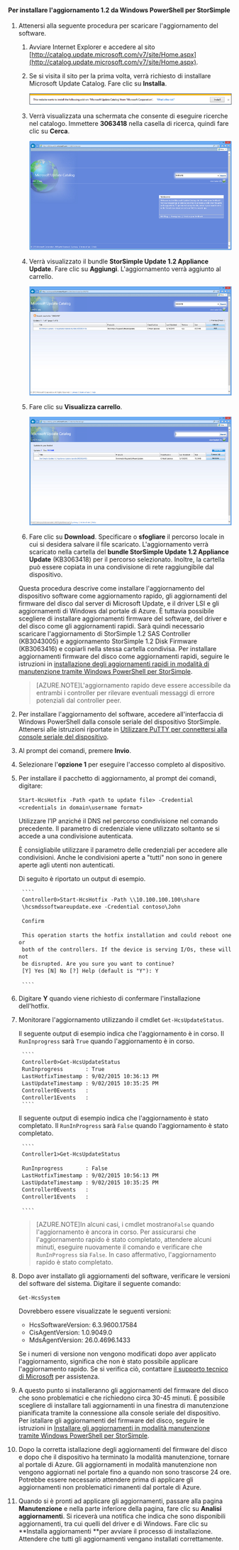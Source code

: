 <!--author=SharS last changed: 11/16/15-->

#### Per installare l'aggiornamento 1.2 da Windows PowerShell per StorSimple

1. Attenersi alla seguente procedura per scaricare l'aggiornamento del software.

    1. Avviare Internet Explorer e accedere al sito [http://catalog.update.microsoft.com/v7/site/Home.aspx](http://catalog.update.microsoft.com/v7/site/Home.aspx).
    2. Se si visita il sito per la prima volta, verrà richiesto di installare Microsoft Update Catalog. Fare clic su **Installa**.
    
        ![Installare il catalogo](./media/storsimple-install-update-option-1/HCS_InstallCatalog-include.png)

    3. Verrà visualizzata una schermata che consente di eseguire ricerche nel catalogo. Immettere **3063418** nella casella di ricerca, quindi fare clic su **Cerca**.

        ![Cercare nel catalogo](./media/storsimple-install-update-option-1/HCS_SearchCatalog-include.png)

    4. Verrà visualizzato il bundle **StorSimple Update 1.2 Appliance Update**. Fare clic su **Aggiungi**. L'aggiornamento verrà aggiunto al carrello.

        ![Aggiornare il bundle](./media/storsimple-install-update-option-1/HCS_UpdateBundle-include.png)

    5. Fare clic su **Visualizza carrello**.
 
        ![Visualizzare il carrello](./media/storsimple-install-update-option-1/HCS_InstallBasket-include.png)

    6. Fare clic su **Download**. Specificare o **sfogliare** il percorso locale in cui si desidera salvare il file scaricato. L'aggiornamento verrà scaricato nella cartella del **bundle StorSimple Update 1.2 Appliance Update** (KB3063418) per il percorso selezionato. Inoltre, la cartella può essere copiata in una condivisione di rete raggiungibile dal dispositivo.
    
	Questa procedura descrive come installare l'aggiornamento del dispositivo software come aggiornamento rapido, gli aggiornamenti del firmware del disco dal server di Microsoft Update, e il driver LSI e gli aggiornamenti di Windows dal portale di Azure. È tuttavia possibile scegliere di installare aggiornamenti firmware del software, del driver e del disco come gli aggiornamenti rapidi. Sarà quindi necessario scaricare l'aggiornamento di StorSimple 1.2 SAS Controller (KB3043005) e aggiornamento StorSimple 1.2 Disk Firmware (KB3063416) e copiarli nella stessa cartella condivisa. Per installare aggiornamenti firmware del disco come aggiornamenti rapidi, seguire le istruzioni in [installazione degli aggiornamenti rapidi in modalità di manutenzione tramite Windows PowerShell per StorSimple](storsimple-update-device.md#install-hotfixes-via-windows-powershell-for-storsimple).
    
	> [AZURE.NOTE]L'aggiornamento rapido deve essere accessibile da entrambi i controller per rilevare eventuali messaggi di errore potenziali dal controller peer.
            
2. Per installare l'aggiornamento del software, accedere all'interfaccia di Windows PowerShell dalla console seriale del dispositivo StorSimple. Attenersi alle istruzioni riportate in [Utilizzare PuTTY per connettersi alla console seriale del dispositivo](storsimple-deployment-walkthrough.md#use-putty-to-connect-to-the-device-serial-console).

3. Al prompt dei comandi, premere **Invio**.

4. Selezionare l'**opzione 1** per eseguire l'accesso completo al dispositivo.

5. Per installare il pacchetto di aggiornamento, al prompt dei comandi, digitare:

    `Start-HcsHotfix -Path <path to update file> -Credential <credentials in domain\username format>`

    Utilizzare l’IP anziché il DNS nel percorso condivisione nel comando precedente. Il parametro di credenziale viene utilizzato soltanto se si accede a una condivisione autenticata.

	È consigliabile utilizzare il parametro delle credenziali per accedere alle condivisioni. Anche le condivisioni aperte a "tutti" non sono in genere aperte agli utenti non autenticati.

    Di seguito è riportato un output di esempio.

        ````
        Controller0>Start-HcsHotfix -Path \\10.100.100.100\share
        \hcsmdssoftwareupdate.exe -Credential contoso\John
      
        Confirm

        This operation starts the hotfix installation and could reboot one or
        both of the controllers. If the device is serving I/Os, these will not 
        be disrupted. Are you sure you want to continue?
        [Y] Yes [N] No [?] Help (default is "Y"): Y

        ````
 
6. Digitare **Y** quando viene richiesto di confermare l'installazione dell'hotfix.

7. Monitorare l'aggiornamento utilizzando il cmdlet `Get-HcsUpdateStatus`.

    Il seguente output di esempio indica che l'aggiornamento è in corso. Il `RunInprogress` sarà `True` quando l'aggiornamento è in corso.

        ````
        Controller0>Get-HcsUpdateStatus
        RunInprogress       : True
        LastHotfixTimestamp : 9/02/2015 10:36:13 PM
        LastUpdateTimestamp : 9/02/2015 10:35:25 PM
        Controller0Events   :
        Controller1Events   : 
        ````
 
     Il seguente output di esempio indica che l'aggiornamento è stato completato. Il `RunInProgress` sarà `False` quando l'aggiornamento è stato completato.

        ````
        Controller1>Get-HcsUpdateStatus

        RunInprogress       : False
        LastHotfixTimestamp : 9/02/2015 10:56:13 PM
        LastUpdateTimestamp : 9/02/2015 10:35:25 PM
        Controller0Events   :
        Controller1Events   :

        ````
		

	> [AZURE.NOTE]In alcuni casi, i cmdlet mostrano`False` quando l'aggiornamento è ancora in corso. Per assicurarsi che l'aggiornamento rapido è stato completato, attendere alcuni minuti, eseguire nuovamente il comando e verificare che `RunInProgress` sia `False`. In caso affermativo, l'aggiornamento rapido è stato completato.
	
8. Dopo aver installato gli aggiornamenti del software, verificare le versioni del software del sistema. Digitare il seguente comando:

    `Get-HcsSystem`

    Dovrebbero essere visualizzate le seguenti versioni:

    - HcsSoftwareVersion: 6.3.9600.17584
    - CisAgentVersion: 1.0.9049.0
    - MdsAgentVersion: 26.0.4696.1433 
    
	Se i numeri di versione non vengono modificati dopo aver applicato l'aggiornamento, significa che non è stato possibile applicare l'aggiornamento rapido. Se si verifica ciò, contattare [il supporto tecnico di Microsoft](storsimple-contact-microsoft-support.md) per assistenza.
    
9. A questo punto si installeranno gli aggiornamenti del firmware del disco che sono problematici e che richiedono circa 30-45 minuti. È possibile scegliere di installare tali aggiornamenti in una finestra di manutenzione pianificata tramite la connessione alla console seriale del dispositivo. Per istallare gli aggiornamenti del firmware del disco, seguire le istruzioni in [Installare gli aggiornamenti in modalità manutenzione tramite Windows PowerShell per StorSimple](storsimple-update-device.md#install-maintenance-mode-updates-via-windows-powershell-for-storsimple).

10. Dopo la corretta istallazione degli aggiornamenti del firmware del disco e dopo che il dispositivo ha terminato la modalità manutenzione, tornare al portale di Azure. Gli aggiornamenti in modalità manutenzione non vengono aggiornati nel portale fino a quando non sono trascorse 24 ore. Potrebbe essere necessario attendere prima di applicare gli aggiornamenti non problematici rimanenti dal portale di Azure.

11. Quando si è pronti ad applicare gli aggiornamenti, passare alla pagina **Manutenzione** e nella parte inferiore della pagina, fare clic su **Analisi aggiornamenti**. Si riceverà una notifica che indica che sono disponibili aggiornamenti, tra cui quelli del driver e di Windows. Fare clic su **Installa aggiornamenti **per avviare il processo di installazione. Attendere che tutti gli aggiornamenti vengano installati correttamente.





 
 

<!---HONumber=Nov15_HO4-->